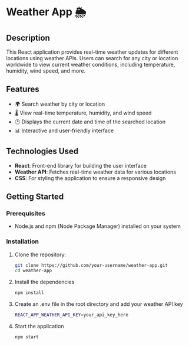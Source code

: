 # Weather App 🌦️

## Description

This React application provides real-time weather updates for different locations using weather APIs. Users can search for any city or location worldwide to view current weather conditions, including temperature, humidity, wind speed, and more.

## Features

- 🌍 Search weather by city or location
- 🌡️ View real-time temperature, humidity, and wind speed
- 🕒 Displays the current date and time of the searched location
- 📊 Interactive and user-friendly interface

## Technologies Used

- **React**: Front-end library for building the user interface
- **Weather API**: Fetches real-time weather data for various locations
- **CSS**: For styling the application to ensure a responsive design

## Getting Started

### Prerequisites

- Node.js and npm (Node Package Manager) installed on your system

### Installation

1. Clone the repository:

   ```bash
   git clone https://github.com/your-username/weather-app.git
   cd weather-app
   ```

2. Install the dependencies
   ```bash
   npm install
   ```
3. Create an .env file in the root directory and add your weather API key
   ```bash
   REACT_APP_WEATHER_API_KEY=your_api_key_here
   ```
4. Start the application
   ```bash
   npm start
   ```
   


